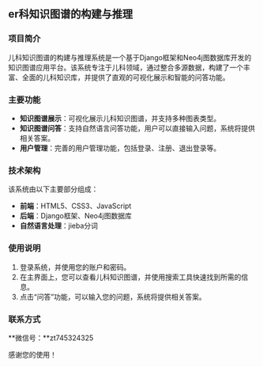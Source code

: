 ## er科知识图谱的构建与推理

### 项目简介

儿科知识图谱的构建与推理系统是一个基于Django框架和Neo4j图数据库开发的知识图谱应用平台。该系统专注于儿科领域，通过整合多源数据，构建了一个丰富、全面的儿科知识库，并提供了直观的可视化展示和智能的问答功能。

### 主要功能

- **知识图谱展示**：可视化展示儿科知识图谱，并支持多种图表类型。
- **知识图谱问答**：支持自然语言问答功能，用户可以直接输入问题，系统将提供相关答案。
- **用户管理**：完善的用户管理功能，包括登录、注册、退出登录等。


### 技术架构

该系统由以下主要部分组成：

- **前端**：HTML5、CSS3、JavaScript
- **后端**：Django框架、Neo4j图数据库
- **自然语言处理**：jieba分词


### 使用说明

1. 登录系统，并使用您的账户和密码。
2. 在主界面上，您可以查看儿科知识图谱，并使用搜索工具快速找到所需的信息。
3. 点击“问答”功能，可以输入您的问题，系统将提供相关答案。


### 联系方式

**微信号：**zt745324325

感谢您的使用！
